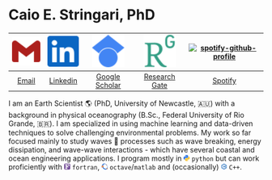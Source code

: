 # **Caio E. Stringari, PhD**

<!--
**caiostringari/caiostringari** is a ✨ _special_ ✨ repository because its `README.md` (this file) appears on your GitHub profile.

Here are some ideas to get you started:

- 🔭 I’m currently working on ...
- 🌱 I’m currently learning ...
- 👯 I’m looking to collaborate on ...
- 🤔 I’m looking for help with ...
- 💬 Ask me about ...
- 📫 How to reach me: ...
- 😄 Pronouns: ...
- ⚡ Fun fact: ...
-->

<div align="center">

<img src="icons/gmail_color.svg" width="64"> | <img src="icons/linkedin_color.svg" width="64"> | <img src="icons/googlescholar_color.svg" width="64"> | <img src="icons/researchgate_color.svg" width="64"> | [![spotify-github-profile](https://spotify-github-profile.vercel.app/api/view?uid=12144082862&cover_image=true&theme=natemoo-re)](https://github.com/kittinan/spotify-github-profile)
:-------------------------------------:|:-----------------------------------------:| :---------------------------------------------:| :-------------------------------------------: | :-------------------------------------------:
[Email](mailto:caio.stringari@gmail.com) | [Linkedin](https://www.linkedin.com/in/caiostringari/) | [Google Scholar](https://scholar.google.ca/citations?user=03E9NhEAAAAJ&hl=en) | [Research Gate](https://www.researchgate.net/profile/Caio_Eadi_Stringari) | [Spotify](https://open.spotify.com/user/12144082862?si=0c0e117024ec4733)
  
 </div>


I am an Earth Scientist 🌎 (PhD, University of Newcastle, 🇦🇺) with a background in  physical oceanography (B.Sc., Federal University of Rio Grande, 🇧🇷). I am specialized in using machine learning and data-driven techniques to solve challenging environmental problems. My work so far focused mainly to study  waves 🌊 processes such as wave breaking, energy dissipation, and wave-wave interactions - which have several coastal and ocean engineering applications. I program mostly in <img src="icons/python_color.svg" width="12"> `python` but can work proficiently with  <img src="icons/fortran_color.svg" width="12"> `fortran`, <img src="icons/octave_color.svg" width="12"> `octave`/`matlab` and (occasionally) <img src="icons/cplusplus_color.svg" width="12"> `C++`.


